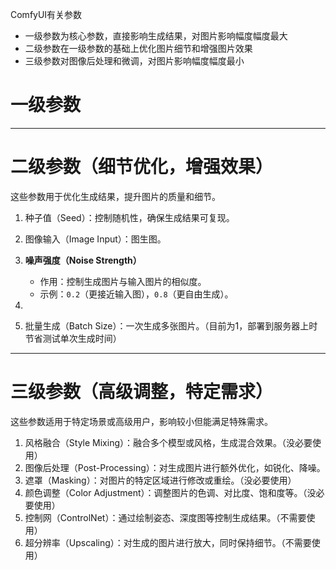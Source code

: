 ComfyUI有关参数
* 一级参数为核心参数，直接影响生成结果，对图片影响幅度幅度最大
* 二级参数在一级参数的基础上优化图片细节和增强图片效果
* 三级参数对图像后处理和微调，对图片影响幅度幅度最小
# 一级参数


---

# **二级参数（细节优化，增强效果）**

这些参数用于优化生成结果，提升图片的质量和细节。
1. 种子值（Seed）：控制随机性，确保生成结果可复现。
2. 图像输入（Image Input）：图生图。
3. **噪声强度（Noise Strength）**
    
    - 作用：控制生成图片与输入图片的相似度。
    - 示例：`0.2`（更接近输入图），`0.8`（更自由生成）。
4. 
5. 批量生成（Batch Size）：一次生成多张图片。（目前为1，部署到服务器上时节省测试单次生成时间）

---

# **三级参数（高级调整，特定需求）**

这些参数适用于特定场景或高级用户，影响较小但能满足特殊需求。
1. 风格融合（Style Mixing）：融合多个模型或风格，生成混合效果。（没必要使用）
2. 图像后处理（Post-Processing）：对生成图片进行额外优化，如锐化、降噪。
3. 遮罩（Masking）：对图片的特定区域进行修改或重绘。（没必要使用）
4. 颜色调整（Color Adjustment）：调整图片的色调、对比度、饱和度等。（没必要使用）
5. 控制网（ControlNet）：通过绘制姿态、深度图等控制生成结果。（不需要使用）
6. 超分辨率（Upscaling）：对生成的图片进行放大，同时保持细节。（不需要使用）